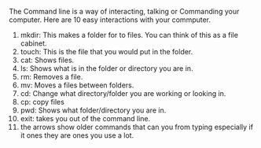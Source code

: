 The Command line is a way of interacting, talking or Commanding your computer.
Here are 10 easy interactions with your commputer.
1. mkdir: This makes a folder for to files. You can think of this as a file cabinet.
2. touch: This is the file that you would put in the folder.
3. cat: Shows files.
4. ls: Shows what is in the folder or directory you are in.
5. rm: Removes a file.
6. mv: Moves a files between folders.
7. cd: Change what directory/folder you are working or looking in.
8. cp: copy files
9. pwd: Shows what folder/directory you are in.
10. exit: takes you out of the command line.
11. the arrows show older commands that can you from typing especially if it ones they are ones you use a lot.
